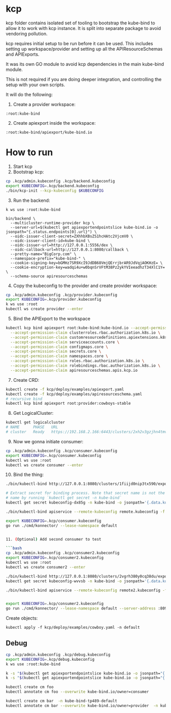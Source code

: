 # kcp 

kcp folder contains isolated set of tooling to bootstrap the kube-bind to allow it to work with kcp instance. 
It is split into separate package to avoid vendoring pollution.

kcp requires initial setup to be run before it can be used. 
This includes setting up workspace/provider and setting up all the APIResourceSchemas and APIExports.

It was its own GO module to avoid kcp dependencies in the main kube-bind module.

This is not required if you are doing deeper integration, and controlling the setup with your own scripts.

It will do the following:
1. Create a provider workspace:
```
:root:kube-bind
```
2. Create apiexport inside the workspace:
```
:root:kube-bind/apiexport/kube-bind.io
```


# How to run

1. Start kcp
2. Bootstrap kcp:
```bash
cp .kcp/admin.kubeconfig .kcp/backend.kubeconfig
export KUBECONFIG=.kcp/backend.kubeconfig
./bin/kcp-init --kcp-kubeconfig $KUBECONFIG
```
3. Run the backend:
```
k ws use :root:kube-bind

bin/backend \
  --multicluster-runtime-provider kcp \
  --server-url=$(kubectl get apiexportendpointslice kube-bind.io -o jsonpath="{.status.endpoints[0].url}") \
  --oidc-issuer-client-secret=ZXhhbXBsZS1hcHAtc2VjcmV0 \
  --oidc-issuer-client-id=kube-bind \
  --oidc-issuer-url=http://127.0.0.1:5556/dex \
  --oidc-callback-url=http://127.0.0.1:8080/callback \
  --pretty-name="BigCorp.com" \
  --namespace-prefix="kube-bind-" \
  --cookie-signing-key=bGMHz7SR9XcI9JdDB68VmjQErrjbrAR9JdVqjAOKHzE= \
  --cookie-encryption-key=wadqi4u+w0bqnSrVFtM38Pz2ykYVIeeadhzT34XlC1Y= \
  --schema-source apiresourceschemas
```


4. Copy the kubeconfig to the provider and create provider workspace:
```bash
cp .kcp/admin.kubeconfig .kcp/provider.kubeconfig
export KUBECONFIG=.kcp/provider.kubeconfig
k ws use :root
kubectl ws create provider --enter
```

5. Bind the APIExport to the workspace
```bash
kubectl kcp bind apiexport root:kube-bind:kube-bind.io --accept-permission-claim clusterrolebindings.rbac.authorization.k8s.io \
  --accept-permission-claim clusterroles.rbac.authorization.k8s.io \
  --accept-permission-claim customresourcedefinitions.apiextensions.k8s.io \
  --accept-permission-claim serviceaccounts.core \
  --accept-permission-claim configmaps.core \
  --accept-permission-claim secrets.core \
  --accept-permission-claim namespaces.core \
  --accept-permission-claim roles.rbac.authorization.k8s.io \
  --accept-permission-claim rolebindings.rbac.authorization.k8s.io \
  --accept-permission-claim apiresourceschemas.apis.kcp.io 
```

7. Create CRD:
```bash
kubectl create -f kcp/deploy/examples/apiexport.yaml  
kubectl create -f kcp/deploy/examples/apiresourceschema.yaml
# recursive bind
kubectl kcp bind apiexport root:provider:cowboys-stable
```

8. Get LogicalCluster:

```bash
kubectl get logicalcluster
# NAME      PHASE   URL                                                    AGE
# cluster   Ready   https://192.168.2.166:6443/clusters/2xh2v3gzjhn4tmve 
```

9. Now we gonna initiate consumer:
```bash
cp .kcp/admin.kubeconfig .kcp/consumer.kubeconfig
export KUBECONFIG=.kcp/consumer.kubeconfig
kubectl ws use :root
kubectl ws create consumer --enter
```

10. Bind the thing:

```bash
./bin/kubectl-bind http://127.0.0.1:8080/clusters/1fiijd0nip3tx590/exports --dry-run -o yaml > apiserviceexport.yaml

# Extract secret for binding process. Note that secret name is not the same as output from command above. Check secret
# name by running `kubectl get secret -n kube-bind` 
kubectl get secret kubeconfig-dx85g -n kube-bind -o jsonpath='{.data.kubeconfig}' | base64 -d > remote.kubeconfig

./bin/kubectl-bind apiservice --remote-kubeconfig remote.kubeconfig -f apiserviceexport.yaml  --skip-konnector --remote-namespace kube-bind-jvs5t

export KUBECONFIG=.kcp/consumer.kubeconfig
go run ./cmd/konnector/ --lease-namespace default


11. (Optional) Add second consumer to test

```bash
cp .kcp/admin.kubeconfig .kcp/consumer2.kubeconfig
export KUBECONFIG=.kcp/consumer2.kubeconfig
kubectl ws use :root
kubectl ws create consumer2 --enter

./bin/kubectl-bind http://127.0.0.1:8080/clusters/2vgrh380y0cq38du/exports --dry-run -o yaml > apiserviceexport2.yaml
kubectl get secret kubeconfig-wvvsb -n kube-bind -o jsonpath='{.data.kubeconfig}' | base64 -d > remote2.kubeconfig

./bin/kubectl-bind apiservice --remote-kubeconfig remote2.kubeconfig -f apiserviceexport.yaml  --skip-konnector --remote-namespace kube-bind-m5zx4


export KUBECONFIG=.kcp/consumer2.kubeconfig
go run ./cmd/konnector/ --lease-namespace default --server-address :8091
```

Create objects:
```
kubectl apply -f kcp/deploy/examples/cowboy.yaml -n default 
```


## Debug

```bash
cp .kcp/admin.kubeconfig .kcp/debug.kubeconfig   
export KUBECONFIG=.kcp/debug.kubeconfig
k ws use :root:kube-bind

k -s "$(kubectl get apiexportendpointslice kube-bind.io -o jsonpath="{.status.endpoints[0].url}")/clusters/*" api-resources   
k -s "$(kubectl get apiexportendpointslice kube-bind.io -o jsonpath="{.status.endpoints[0].url}")/clusters/*" get crd

kubectl create cm foo
kubectl annotate cm foo --overwrite kube-bind.io/owner=consumer

kubectl create cm bar  -n kube-bind-tp489-default
kubectl annotate cm bar --overwrite kube-bind.io/owner=provider  -n kube-bind-tp489-default